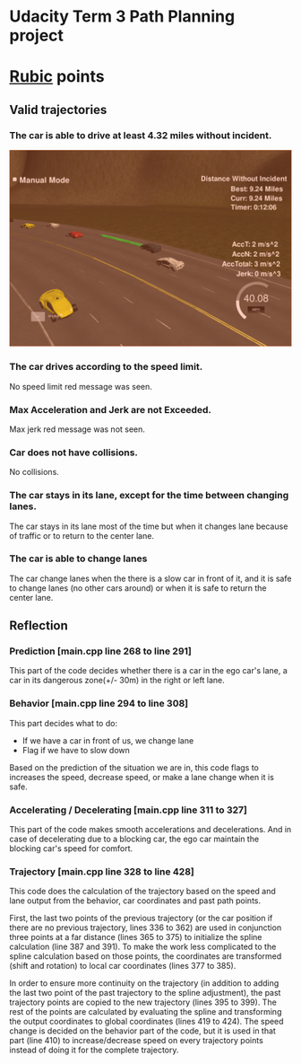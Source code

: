 # Udacity Term 3 Path Planning project
# [Rubic](https://review.udacity.com/#!/rubrics/1020/view) points

## Valid trajectories

### The car is able to drive at least 4.32 miles without incident.

![image](images/drive_at_least_4.32_miles_without_incident.png)

### The car drives according to the speed limit.
No speed limit red message was seen.

### Max Acceleration and Jerk are not Exceeded.
Max jerk red message was not seen.

### Car does not have collisions.
No collisions.

### The car stays in its lane, except for the time between changing lanes.
The car stays in its lane most of the time but when it changes lane because of traffic or to return to the center lane.

### The car is able to change lanes
The car change lanes when the there is a slow car in front of it, and it is safe to change lanes (no other cars around) or when it is safe to return the center lane.

## Reflection

### Prediction [main.cpp line 268 to line 291]
This part of the code decides whether there is a car in the ego car's lane, a car in its dangerous zone(+/- 30m) in the right or left lane.

### Behavior [main.cpp line 294 to line 308]
This part decides what to do:
  - If we have a car in front of us, we change lane
  - Flag if we have to slow down

Based on the prediction of the situation we are in, this code flags to increases the speed, decrease speed, or make a lane change when it is safe.

### Accelerating / Decelerating [main.cpp line 311 to 327]
This part of the code makes smooth accelerations and decelerations.
And in case of decelerating due to a blocking car, the ego car maintain the blocking car's speed for comfort.

### Trajectory [main.cpp line 328 to line 428]
This code does the calculation of the trajectory based on the speed and lane output from the behavior, car coordinates and past path points.

First, the last two points of the previous trajectory (or the car position if there are no previous trajectory, lines 336 to 362) are used in conjunction three points at a far distance (lines 365 to 375) to initialize the spline calculation (line 387 and 391). To make the work less complicated to the spline calculation based on those points, the coordinates are transformed (shift and rotation) to local car coordinates (lines 377 to 385).

In order to ensure more continuity on the trajectory (in addition to adding the last two point of the past trajectory to the spline adjustment), the past trajectory points are copied to the new trajectory (lines 395 to 399). The rest of the points are calculated by evaluating the spline and transforming the output coordinates to global coordinates (lines 419 to 424). The speed change is decided on the behavior part of the code, but it is used in that part (line 410) to increase/decrease speed on every trajectory points instead of doing it for the complete trajectory.
